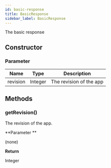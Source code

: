 ```yaml
---
id: basic-response
title: BasicResponse
sidebar_label: BasicResponse
---
```


The  basic response

## Constructor

### **Parameter**


| Name| Type| Description |
| --- | --- | --- |
| revision | Integer | The revision of the app

## Methods

### getRevision()

The revision of the app.

**Parameter **

(none)

**Return**

Integer